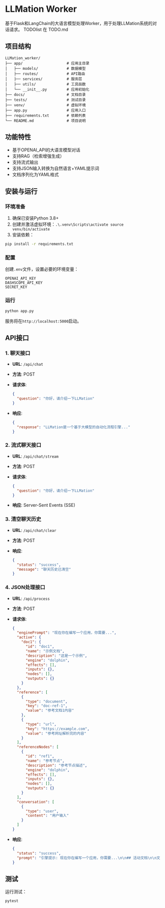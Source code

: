 # LLMation Worker

基于Flask和LangChain的大语言模型处理Worker，用于处理LLMation系统的对话请求。
TODOlist 在 TODO.md

## 项目结构

```text
LLMation_worker/
├── app/                    # 应用主目录
│   ├── models/             # 数据模型
│   ├── routes/             # API路由
│   ├── services/           # 服务层
│   ├── utils/              # 工具函数
│   └── __init__.py         # 应用初始化
├── docs/                   # 文档目录
├── tests/                  # 测试目录
├── venv/                   # 虚拟环境
├── app.py                  # 应用入口
├── requirements.txt        # 依赖列表
└── README.md               # 项目说明
```

## 功能特性

- 基于OPENAI_API的大语言模型对话
- 支持RAG（检索增强生成）
- 支持流式输出
- 支持JSON输入转换为自然语言+YAML提示词
- 文档序列化为YAML格式

## 安装与运行

### 环境准备

1. 确保已安装Python 3.8+
2. 创建并激活虚拟环境：`.\.venv\Scripts\activate source venv/bin/activate`
3. 安装依赖：

```bash
pip install -r requirements.txt
```

### 配置

创建`.env`文件，设置必要的环境变量：

```env
OPENAI_API_KEY
DASHSCOPE_API_KEY
SECRET_KEY
```

### 运行

```bash
python app.py
```

服务将在`http://localhost:5000`启动。

## API接口

### 1. 聊天接口

- **URL**: `/api/chat`
- **方法**: POST
- **请求体**:

  ```json
  {
    "question": "你好，请介绍一下LLMation"
  }
  ```

- **响应**:

  ```json
  {
    "response": "LLMation是一个基于大模型的自动化流程引擎..."
  }
  ```

### 2. 流式聊天接口

- **URL**: `/api/chat/stream`
- **方法**: POST
- **请求体**:

  ```json
  {
    "question": "你好，请介绍一下LLMation"
  }
  ```

- **响应**: Server-Sent Events (SSE)

### 3. 清空聊天历史

- **URL**: `/api/chat/clear`
- **方法**: POST
- **响应**:

  ```json
  {
    "status": "success",
    "message": "聊天历史已清空"
  }
  ```

### 4. JSON处理接口

- **URL**: `/api/process`
- **方法**: POST
- **请求体**:

  ```json
  {
    "enginePrompt": "现在你在编写一个应用，你需要...",
    "active": {
      "doc1": {
        "id": "doc1",
        "name": "示例文档",
        "description": "这是一个示例",
        "engine": "dolphin",
        "effects": [],
        "inputs": {},
        "nodes": [],
        "outputs": {}
      }
    },
    "reference": [
      {
        "type": "document",
        "key": "doc-ref-1",
        "value": "参考文档1内容"
      },
      {
        "type": "url",
        "key": "https://example.com",
        "value": "参考网址解析完的内容"
      }
    ],
    "referenceNodes": [
      {
        "id": "ref1",
        "name": "参考节点",
        "description": "参考节点描述",
        "engine": "dolphin",
        "effects": [],
        "inputs": {},
        "nodes": [],
        "outputs": {}
      }
    ],
    "conversation": [
      {
        "type": "user",
        "content": "用户输入"
      }
    ]
  }
  ```

- **响应**:

  ```json
  {
    "status": "success",
    "prompt": "引擎提示: 现在你在编写一个应用，你需要...\n\n## 活动文档\n\n文档 ID: doc1\n```yaml\nid: doc1\nname: 示例文档\ndescription: 这是一个示例\nengine: dolphin\neffects: []\ninputs: {}\nnodes: []\noutputs: {}\n```\n\n..."
  }
  ```

## 测试

运行测试：

```bash
pytest
```

